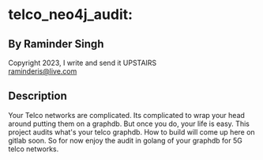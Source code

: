 # telco_neo4j_audit: 
## By Raminder Singh

Copyright 2023, I write and send it UPSTAIRS\
raminderis@live.com

## Description

Your Telco networks are complicated. Its complicated to wrap your head around putting them on a graphdb. But once you do, your life is easy.
This project audits what's your telco graphdb. How to build will come up here on gitlab soon. 
So for now enjoy the audit in golang of your graphdb for 5G telco networks.
